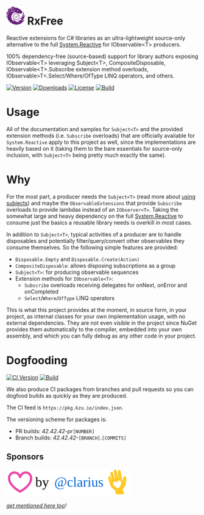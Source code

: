 ![Icon](https://raw.githubusercontent.com/devlooped/RxFree/main/assets/img/icon.png) RxFree
============

Reactive extensions for C# libraries as an ultra-lightweight source-only alternative to the full
[System.Reactive](https://www.nuget.org/packages/System.Reactive) for IObservable&lt;T&gt; producers.

100% dependency-free (source-based) support for library authors exposing IObservable&lt;T&gt; leveraging 
Subject&lt;T&gt;, CompositeDisposable, IObservable&lt;T&gt;.Subscribe extension method overloads,
IObservable&gt;T&lt;.Select/Where/OfType LINQ operators, and others.

[![Version](https://img.shields.io/nuget/vpre/RxFree.svg?color=royalblue)](https://www.nuget.org/packages/RxFree)
[![Downloads](https://img.shields.io/nuget/dt/RxFree.svg?color=darkmagenta)](https://www.nuget.org/packages/RxFree)
[![License](https://img.shields.io/github/license/devlooped/RxFree.svg?color=blue)](https://github.com/devlooped/RxFree/blob/main/license.txt)
[![Build](https://github.com/devlooped/RxFree/workflows/build/badge.svg?branch=main)](https://github.com/devlooped/RxFree/actions)

# Usage

All of the documentation and samples for `Subject<T>` and the provided extension methods 
(i.e. `Subscribe` overloads) that are officially available for `System.Reactive` apply to 
this project as well, since the implementations are heavily based on it (taking them to 
the bare essentials for source-only inclusion, with `Subject<T>` being pretty much exactly 
the same).

# Why

For the most part, a producer needs the `Subject<T>` (read more about 
[using subjects](https://docs.microsoft.com/en-us/previous-versions/dotnet/reactive-extensions/hh242970(v=vs.103))) 
and maybe the `ObservableExtensions` that provide `Subscribe` overloads to provide 
lambdas instead of an `IObserver<T>`. Taking the somewhat large and heavy dependency 
on the full [System.Reactive](https://www.nuget.org/packages/System.Reactive) to consume 
just the basics a reusable library needs is overkill in most cases.

In addition to `Subject<T>`, typical activities of a producer are to handle disposables 
and potentially filter/query/convert other observables they consume themselves. 
So the following simple features are provided: 

- `Disposable.Empty` and `Disposable.Create(Action)`
- `CompositeDisposable`: allows disposing subscriptions as a group
 - `Subject<T>`: for producing observable sequences
 - Extension methods for `IObservable<T>`:
   * `Subscribe` overloads receiving delegates for onNext, onError and onCompleted
   * `Select`/`Where`/`OfType` LINQ operators

This is what this project provides at the moment, in source form, in your project, as internal 
classes for your own implementation usage, with no external dependencies. They are not even 
visible in the project since NuGet provides them automatically to the compiler, embedded into 
your own assembly, and which you can fully debug as any other code in your project.


# Dogfooding

[![CI Version](https://img.shields.io/endpoint?url=https://shields.kzu.io/vpre/RxFree/main&label=nuget.ci&color=brightgreen)](https://pkg.kzu.io/index.json)
[![Build](https://github.com/devlooped/RxFree/workflows/build/badge.svg?branch=main)](https://github.com/devlooped/RxFree/actions)

We also produce CI packages from branches and pull requests so you can dogfood builds as quickly as they are produced. 

The CI feed is `https://pkg.kzu.io/index.json`. 

The versioning scheme for packages is:

- PR builds: *42.42.42-pr*`[NUMBER]`
- Branch builds: *42.42.42-*`[BRANCH]`.`[COMMITS]`



## Sponsors

[![sponsored](https://raw.githubusercontent.com/devlooped/oss/main/assets/images/sponsors.svg)](https://github.com/sponsors/devlooped) [![clarius](https://raw.githubusercontent.com/clarius/branding/main/logo/byclarius.svg)](https://github.com/clarius)[![clarius](https://raw.githubusercontent.com/clarius/branding/main/logo/logo.svg)](https://github.com/clarius)

*[get mentioned here too](https://github.com/sponsors/devlooped)!*
